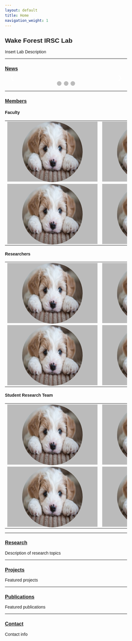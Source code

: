 ```yaml
---
layout: default
title: Home
navigation_weight: 1
---
```


## Wake Forest IRSC Lab

Insert Lab Description


-------------------------
### [News](news.md)

<!--- Begin News Feed Slideshow --->
<style>
* {box-sizing: border-box}
body {font-family: Verdana, sans-serif; margin:0}
.mySlides {display: none}
img {vertical-align: middle;}

/* Slideshow container */
.slideshow-container {
  max-width: 1000px;
  position: relative;
  margin: auto;
}

/* Next & previous buttons */
.prev, .next {
  cursor: pointer;
  position: absolute;
  top: 50%;
  width: auto;
  padding: 16px;
  margin-top: -22px;
  color: white;
  font-weight: bold;
  font-size: 18px;
  transition: 0.6s ease;
  border-radius: 0 3px 3px 0;
  user-select: none;
}

/* Position the "next button" to the right */
.next {
  right: 0;
  border-radius: 3px 0 0 3px;
}

/* On hover, add a black background color with a little bit see-through */
.prev:hover, .next:hover {
  background-color: rgba(0,0,0,0.8);
}

/* Caption text */
.text {
  color: #f2f2f2;
  font-size: 15px;
  padding: 8px 12px;
  position: absolute;
  bottom: 8px;
  width: 100%;
  text-align: center;
}

/* Number text (1/3 etc) */
.numbertext {
  color: #f2f2f2;
  font-size: 12px;
  padding: 8px 12px;
  position: absolute;
  top: 0;
}

/* The dots/bullets/indicators */
.dot {
  cursor: pointer;
  height: 15px;
  width: 15px;
  margin: 0 2px;
  background-color: #bbb;
  border-radius: 50%;
  display: inline-block;
  transition: background-color 0.6s ease;
}

.active, .dot:hover {
  background-color: #717171;
}

/* Fading animation */
.fade {
  -webkit-animation-name: fade;
  -webkit-animation-duration: 1.5s;
  animation-name: fade;
  animation-duration: 1.5s;
}

@-webkit-keyframes fade {
  from {opacity: .4} 
  to {opacity: 1}
}

@keyframes fade {
  from {opacity: .4} 
  to {opacity: 1}
}

/* On smaller screens, decrease text size */
@media only screen and (max-width: 300px) {
  .prev, .next,.text {font-size: 11px}
}
</style>

<div class="slideshow-container">

<div class="mySlides fade">
  <div class="numbertext">1 / 3</div>
  <img src="media/test_puppy.jpg" style="width:100%">
  <div class="text">Caption Text</div>
</div>

<div class="mySlides fade">
  <div class="numbertext">2 / 3</div>
  <img src="media/test_puppy.jpg" style="width:100%">
  <div class="text">Caption Two</div>
</div>

<div class="mySlides fade">
  <div class="numbertext">3 / 3</div>
  <img src="media/test_puppy.jpg" style="width:100%">
  <div class="text">Caption Three</div>
</div>

<a class="prev" onclick="plusSlides(-1)">&#10094;</a>
<a class="next" onclick="plusSlides(1)">&#10095;</a>

</div>
<br>

<div style="text-align:center">
  <span class="dot" onclick="currentSlide(1)"></span> 
  <span class="dot" onclick="currentSlide(2)"></span> 
  <span class="dot" onclick="currentSlide(3)"></span> 
</div>

<script>
var slideIndex = 1;
showSlides(slideIndex);

function plusSlides(n) {
  showSlides(slideIndex += n);
}

function currentSlide(n) {
  showSlides(slideIndex = n);
}

function showSlides(n) {
  var i;
  var slides = document.getElementsByClassName("mySlides");
  var dots = document.getElementsByClassName("dot");
  if (n > slides.length) {slideIndex = 1}    
  if (n < 1) {slideIndex = slides.length}
  for (i = 0; i < slides.length; i++) {
      slides[i].style.display = "none";  
  }
  for (i = 0; i < dots.length; i++) {
      dots[i].className = dots[i].className.replace(" active", "");
  }
  slides[slideIndex-1].style.display = "block";  
  dots[slideIndex-1].className += " active";
}
</script>
<!--- End News Feed Slideshow --->

-------------------------
### [Members](members.md)
#### Faculty
<!-- Might consider changing Faculty section to carousel or some other format over table -->
<table id="member-table">
    <tr>
        <td><div class="flip-card">
                <div class="flip-card-inner">
                    <div class="flip-card-front">
                        <img id="member-img" src="/media/test_puppy.jpg" alt="1" width = 200px height = 200px >
                    </div>
                <div class="flip-card-back">
                    <h1>John Doe</h1>
                    <p>Architect & Engineer</p>
                    <p>We love that guy</p>
                    </div>
                </div>
            </div></td>
        <td><div class="flip-card">
                <div class="flip-card-inner">
                    <div class="flip-card-front">
                        <img id="member-img" src="/media/test_puppy.jpg" alt="1" width = 200px height = 200px >
                    </div>
                <div class="flip-card-back">
                    <h1>John Doe</h1>
                    <p>Architect & Engineer</p>
                    <p>We love that guy</p>
                    </div>
                </div>
            </div></td>
        <td><div class="flip-card">
                <div class="flip-card-inner">
                    <div class="flip-card-front">
                        <img id="member-img" src="/media/test_puppy.jpg" alt="1" width = 200px height = 200px >
                    </div>
                <div class="flip-card-back">
                    <h1>John Doe</h1>
                    <p>Architect & Engineer</p>
                    <p>We love that guy</p>
                    </div>
                </div>
            </div></td>
        <td><div class="flip-card">
                <div class="flip-card-inner">
                    <div class="flip-card-front">
                        <img id="member-img" src="/media/test_puppy.jpg" alt="1" width = 200px height = 200px >
                    </div>
                <div class="flip-card-back">
                    <h1>John Doe</h1>
                    <p>Architect & Engineer</p>
                    <p>We love that guy</p>
                    </div>
                </div>
            </div></td>
    </tr> 
    <tr>
        <td><div class="flip-card">
                <div class="flip-card-inner">
                    <div class="flip-card-front">
                        <img id="member-img" src="/media/test_puppy.jpg" alt="1" width = 200px height = 200px >
                    </div>
                <div class="flip-card-back">
                    <h1>John Doe</h1>
                    <p>Architect & Engineer</p>
                    <p>We love that guy</p>
                    </div>
                </div>
            </div></td>
        <td><div class="flip-card">
                <div class="flip-card-inner">
                    <div class="flip-card-front">
                        <img id="member-img" src="/media/test_puppy.jpg" alt="1" width = 200px height = 200px >
                    </div>
                <div class="flip-card-back">
                    <h1>John Doe</h1>
                    <p>Architect & Engineer</p>
                    <p>We love that guy</p>
                    </div>
                </div>
            </div></td>
        <td><div class="flip-card">
                <div class="flip-card-inner">
                    <div class="flip-card-front">
                        <img id="member-img" src="/media/test_puppy.jpg" alt="1" width = 200px height = 200px >
                    </div>
                <div class="flip-card-back">
                    <h1>John Doe</h1>
                    <p>Architect & Engineer</p>
                    <p>We love that guy</p>
                    </div>
                </div>
            </div></td>
        <td><div class="flip-card">
                <div class="flip-card-inner">
                    <div class="flip-card-front">
                        <img id="member-img" src="/media/test_puppy.jpg" alt="1" width = 200px height = 200px >
                    </div>
                <div class="flip-card-back">
                    <h1>John Doe</h1>
                    <p>Architect & Engineer</p>
                    <p>We love that guy</p>
                    </div>
                </div>
            </div></td>
    </tr>
</table>

#### Researchers
<table id="member-table">
    <tr>
        <td><div class="flip-card">
                <div class="flip-card-inner">
                    <div class="flip-card-front">
                        <img id="member-img" src="/media/test_puppy.jpg" alt="1" width = 200px height = 200px >
                    </div>
                <div class="flip-card-back">
                    <h1>John Doe</h1>
                    <p>Architect & Engineer</p>
                    <p>We love that guy</p>
                    </div>
                </div>
            </div></td>
        <td><div class="flip-card">
                <div class="flip-card-inner">
                    <div class="flip-card-front">
                        <img id="member-img" src="/media/test_puppy.jpg" alt="1" width = 200px height = 200px >
                    </div>
                <div class="flip-card-back">
                    <h1>John Doe</h1>
                    <p>Architect & Engineer</p>
                    <p>We love that guy</p>
                    </div>
                </div>
            </div></td>
        <td><div class="flip-card">
                <div class="flip-card-inner">
                    <div class="flip-card-front">
                        <img id="member-img" src="/media/test_puppy.jpg" alt="1" width = 200px height = 200px >
                    </div>
                <div class="flip-card-back">
                    <h1>John Doe</h1>
                    <p>Architect & Engineer</p>
                    <p>We love that guy</p>
                    </div>
                </div>
            </div></td>
        <td><div class="flip-card">
                <div class="flip-card-inner">
                    <div class="flip-card-front">
                        <img id="member-img" src="/media/test_puppy.jpg" alt="1" width = 200px height = 200px >
                    </div>
                <div class="flip-card-back">
                    <h1>John Doe</h1>
                    <p>Architect & Engineer</p>
                    <p>We love that guy</p>
                    </div>
                </div>
            </div></td>
    </tr> 
    <tr>
        <td><div class="flip-card">
                <div class="flip-card-inner">
                    <div class="flip-card-front">
                        <img id="member-img" src="/media/test_puppy.jpg" alt="1" width = 200px height = 200px >
                    </div>
                <div class="flip-card-back">
                    <h1>John Doe</h1>
                    <p>Architect & Engineer</p>
                    <p>We love that guy</p>
                    </div>
                </div>
            </div></td>
        <td><div class="flip-card">
                <div class="flip-card-inner">
                    <div class="flip-card-front">
                        <img id="member-img" src="/media/test_puppy.jpg" alt="1" width = 200px height = 200px >
                    </div>
                <div class="flip-card-back">
                    <h1>John Doe</h1>
                    <p>Architect & Engineer</p>
                    <p>We love that guy</p>
                    </div>
                </div>
            </div></td>
        <td><div class="flip-card">
                <div class="flip-card-inner">
                    <div class="flip-card-front">
                        <img id="member-img" src="/media/test_puppy.jpg" alt="1" width = 200px height = 200px >
                    </div>
                <div class="flip-card-back">
                    <h1>John Doe</h1>
                    <p>Architect & Engineer</p>
                    <p>We love that guy</p>
                    </div>
                </div>
            </div></td>
        <td><div class="flip-card">
                <div class="flip-card-inner">
                    <div class="flip-card-front">
                        <img id="member-img" src="/media/test_puppy.jpg" alt="1" width = 200px height = 200px >
                    </div>
                <div class="flip-card-back">
                    <h1>John Doe</h1>
                    <p>Architect & Engineer</p>
                    <p>We love that guy</p>
                    </div>
                </div>
            </div></td>
    </tr>
</table>

#### Student Research Team
<table id="member-table">
    <tr>
        <td><div class="flip-card">
                <div class="flip-card-inner">
                    <div class="flip-card-front">
                        <img id="member-img" src="/media/test_puppy.jpg" alt="1" width = 200px height = 200px >
                    </div>
                <div class="flip-card-back">
                    <h1>John Doe</h1>
                    <p>Architect & Engineer</p>
                    <p>We love that guy</p>
                    </div>
                </div>
            </div></td>
        <td><div class="flip-card">
                <div class="flip-card-inner">
                    <div class="flip-card-front">
                        <img id="member-img" src="/media/test_puppy.jpg" alt="1" width = 200px height = 200px >
                    </div>
                <div class="flip-card-back">
                    <h1>John Doe</h1>
                    <p>Architect & Engineer</p>
                    <p>We love that guy</p>
                    </div>
                </div>
            </div></td>
        <td><div class="flip-card">
                <div class="flip-card-inner">
                    <div class="flip-card-front">
                        <img id="member-img" src="/media/test_puppy.jpg" alt="1" width = 200px height = 200px >
                    </div>
                <div class="flip-card-back">
                    <h1>John Doe</h1>
                    <p>Architect & Engineer</p>
                    <p>We love that guy</p>
                    </div>
                </div>
            </div></td>
        <td><div class="flip-card">
                <div class="flip-card-inner">
                    <div class="flip-card-front">
                        <img id="member-img" src="/media/test_puppy.jpg" alt="1" width = 200px height = 200px >
                    </div>
                <div class="flip-card-back">
                    <h1>John Doe</h1>
                    <p>Architect & Engineer</p>
                    <p>We love that guy</p>
                    </div>
                </div>
            </div></td>
    </tr> 
    <tr>
        <td><div class="flip-card">
                <div class="flip-card-inner">
                    <div class="flip-card-front">
                        <img id="member-img" src="/media/test_puppy.jpg" alt="1" width = 200px height = 200px >
                    </div>
                <div class="flip-card-back">
                    <h1>John Doe</h1>
                    <p>Architect & Engineer</p>
                    <p>We love that guy</p>
                    </div>
                </div>
            </div></td>
        <td><div class="flip-card">
                <div class="flip-card-inner">
                    <div class="flip-card-front">
                        <img id="member-img" src="/media/test_puppy.jpg" alt="1" width = 200px height = 200px >
                    </div>
                <div class="flip-card-back">
                    <h1>John Doe</h1>
                    <p>Architect & Engineer</p>
                    <p>We love that guy</p>
                    </div>
                </div>
            </div></td>
        <td><div class="flip-card">
                <div class="flip-card-inner">
                    <div class="flip-card-front">
                        <img id="member-img" src="/media/test_puppy.jpg" alt="1" width = 200px height = 200px >
                    </div>
                <div class="flip-card-back">
                    <h1>John Doe</h1>
                    <p>Architect & Engineer</p>
                    <p>We love that guy</p>
                    </div>
                </div>
            </div></td>
        <td><div class="flip-card">
                <div class="flip-card-inner">
                    <div class="flip-card-front">
                        <img id="member-img" src="/media/test_puppy.jpg" alt="1" width = 200px height = 200px >
                    </div>
                <div class="flip-card-back">
                    <h1>John Doe</h1>
                    <p>Architect & Engineer</p>
                    <p>We love that guy</p>
                    </div>
                </div>
            </div></td>
    </tr>
</table>

<style>
#member-img {
  border-radius: 50%;
}

#member-table {
    border-collapse: collapse;
}

/* The flip card container - set the width and height to whatever you want. We have added the border property to demonstrate that the flip itself goes out of the box on hover (remove perspective if you don't want the 3D effect */
.flip-card {
  background-color: transparent;
  width: 300px;
  height: 200px;
  border: 1px solid #f1f1f1;
  perspective: 1000px; /* Remove this if you don't want the 3D effect */
}

/* This container is needed to position the front and back side */
.flip-card-inner {
  position: relative;
  width: 100%;
  height: 100%;
  text-align: center;
  transition: transform 0.8s;
  transform-style: preserve-3d;
}

/* Do an horizontal flip when you move the mouse over the flip box container */
.flip-card:hover .flip-card-inner {
  transform: rotateY(180deg);
}

/* Position the front and back side */
.flip-card-front, .flip-card-back {
  position: absolute;
  width: 100%;
  height: 100%;
  -webkit-backface-visibility: hidden; /* Safari */
  backface-visibility: hidden;
}

/* Style the front side (fallback if image is missing) */
.flip-card-front {
  background-color: #bbb;
  color: black;
}

/* Style the back side */
.flip-card-back {
  background-color: dodgerblue;
  color: white;
  transform: rotateY(180deg);
}
</style>


-------------------------
### [Research](research.md)
Description of research topics


-------------------------
### [Projects](projects.md)
Featured projects


-------------------------
### [Publications](publications.md)
Featured publications


-------------------------
### [Contact](contact.md)
Contact info